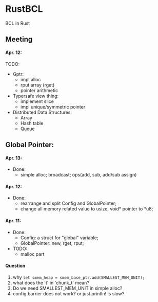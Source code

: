 # RustBCL
BCL in Rust

## Meeting
#### Apr. 12:
TODO:
- Gptr:
  - impl alloc
  - rput array (rget)
  - pointer arithmetic
- Typersafe view thing:
  - implement slice
  - impl unique/symmetric pointer
- Distributed Data Structures:
  - Array
  - Hash table
  - Queue

## Global Pointer:
#### Apr. 13:
- Done:
  - simple alloc; broadcast; ops(add, sub, add/sub assign)
#### Apr. 12:
- Done:
  - rearrange and split Config and GlobalPointer;
  - change all memory related value to usize, void\* pointer to \*u8;

#### Apr. 11:
- Done:
  - Config: a struct for "global" variable;
  - GlobalPointer: new, rget, rput;
- TODO:
  - malloc part
  
#### Question
1. why `let smem_heap = smem_base_ptr.add(SMALLEST_MEM_UNIT);`
2. what does the 't' in 'chunk_t' mean?
3. Do we need SMALLEST_MEM_UNIT in simple alloc?
4. config.barrier does not work? or just println! is slow?